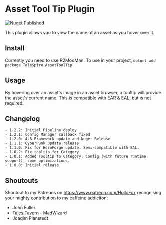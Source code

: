 # Asset Tool Tip Plugin
[![Nuget Published](https://github.com/TaleSpire-Modding/AssetToolTipPlugin/actions/workflows/release.yml/badge.svg)](https://github.com/TaleSpire-Modding/AssetToolTipPlugin/actions/workflows/release.yml)

This plugin allows you to view the name of an asset as you hover over it.

## Install
Currently you need to use R2ModMan. 
To use in your project, `dotnet add package TaleSpire.AssetToolTip`

## Usage
By hovering over an asset's image in an asset browser, a tooltip will provide the asset's current name.
This is compatible with EAR & EAL, but is not required.

## Changelog
```
- 1.2.2: Initial Pipeline deploy 
- 1.2.1: Config Manager callback fixed
- 1.2.0: 4.8 Framework update and Nuget Release
- 1.1.1: CyberPunk update release
- 1.1.0: Fix for HeroForge update. Semi-compatible with EAL.
- 1.0.2: Fix tooltip for Category.
- 1.0.1: Added Tooltip to Category; Config (with future runtime support), some optimizations.
- 1.0.0: Initial release
```

## Shoutouts
Shoutout to my Patreons on https://www.patreon.com/HolloFox recognising your
mighty contribution to my caffeine addiciton:
- John Fuller
- [Tales Tavern](https://talestavern.com/) - MadWizard
- Joaqim Planstedt
